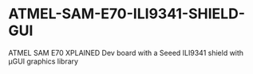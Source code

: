 # ATMEL-SAM-E70-ILI9341-SHIELD-GUI
ATMEL SAM E70 XPLAINED Dev board with a Seeed ILI9341 shield with μGUI graphics library
